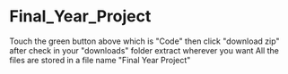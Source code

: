 # Final_Year_Project

Touch the green button above which is "Code"
then click "download zip"
after check in your "downloads" folder
extract wherever you want
All the files are stored in a file name "Final Year Project"
